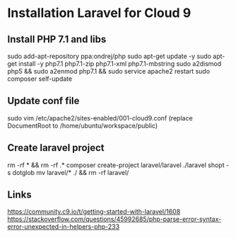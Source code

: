 # Installation Laravel for Cloud 9
## Install PHP 7.1 and libs
sudo add-apt-repository ppa:ondrej/php
sudo apt-get update -y
sudo apt-get install -y php7.1 php7.1-zip php7.1-xml php7.1-mbstring
sudo a2dismod php5 && sudo a2enmod php7.1 && sudo service apache2 restart
sudo composer self-update
## Update conf file
sudo vim /etc/apache2/sites-enabled/001-cloud9.conf
(replace DocumentRoot to /home/ubuntu/workspace/public)
## Create laravel project 
rm -rf * && rm -rf .*
composer create-project laravel/laravel ./laravel
shopt -s dotglob
mv laravel/* ./ && rm -rf laravel/
## Links
https://community.c9.io/t/getting-started-with-laravel/1608
https://stackoverflow.com/questions/45992685/php-parse-error-syntax-error-unexpected-in-helpers-php-233
